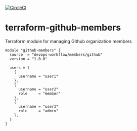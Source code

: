 [![CircleCI](https://circleci.com/gh/devops-workflow/terraform-github-members.svg?style=svg)](https://circleci.com/gh/devops-workflow/terraform-github-members)

terraform-github-members
=======================

Terraform module for managing Github organization members

```hcl
module "github-members" {
  source  = "devops-workflow/members/github"
  version = "1.0.0"

  users = [
    {
      username = "user1"
    },
    {
      username = "user2"
      role     = "member"
    },
    {
      username = "user3"
      role     = "admin"
    },
  ]
}
```
